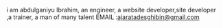 i am abdulganiyu Ibrahim, an engineer, a website developer,site developer ,a trainer, a man of many talent 
EMAIL :ajaratadesghibin@gmail.com


